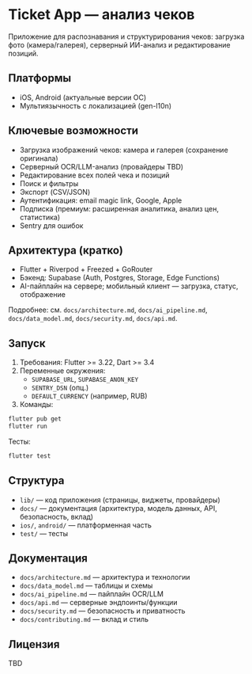 # Ticket App — анализ чеков

Приложение для распознавания и структурирования чеков: загрузка фото (камера/галерея), серверный ИИ-анализ и редактирование позиций.

## Платформы

- iOS, Android (актуальные версии ОС)
- Мультиязычность с локализацией (gen-l10n)

## Ключевые возможности

- Загрузка изображений чеков: камера и галерея (сохранение оригинала)
- Серверный OCR/LLM-анализ (провайдеры TBD)
- Редактирование всех полей чека и позиций
- Поиск и фильтры
- Экспорт (CSV/JSON)
- Аутентификация: email magic link, Google, Apple
- Подписка (премиум: расширенная аналитика, анализ цен, статистика)
- Sentry для ошибок

## Архитектура (кратко)

- Flutter + Riverpod + Freezed + GoRouter
- Бэкенд: Supabase (Auth, Postgres, Storage, Edge Functions)
- AI-пайплайн на сервере; мобильный клиент — загрузка, статус, отображение

Подробнее: см. `docs/architecture.md`, `docs/ai_pipeline.md`, `docs/data_model.md`, `docs/security.md`, `docs/api.md`.

## Запуск

1. Требования: Flutter >= 3.22, Dart >= 3.4
2. Переменные окружения:
   - `SUPABASE_URL`, `SUPABASE_ANON_KEY`
   - `SENTRY_DSN` (опц.)
   - `DEFAULT_CURRENCY` (например, RUB)
3. Команды:

```bash
flutter pub get
flutter run
```

Тесты:

```bash
flutter test
```

## Структура

- `lib/` — код приложения (страницы, виджеты, провайдеры)
- `docs/` — документация (архитектура, модель данных, API, безопасность, вклад)
- `ios/`, `android/` — платформенная часть
- `test/` — тесты

## Документация

- `docs/architecture.md` — архитектура и технологии
- `docs/data_model.md` — таблицы и схемы
- `docs/ai_pipeline.md` — пайплайн OCR/LLM
- `docs/api.md` — серверные эндпоинты/функции
- `docs/security.md` — безопасность и приватность
- `docs/contributing.md` — вклад и стиль

## Лицензия

TBD
